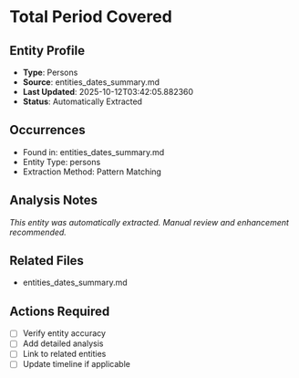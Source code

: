 # Total Period Covered

## Entity Profile
- **Type**: Persons
- **Source**: entities_dates_summary.md
- **Last Updated**: 2025-10-12T03:42:05.882360
- **Status**: Automatically Extracted

## Occurrences
- Found in: entities_dates_summary.md
- Entity Type: persons
- Extraction Method: Pattern Matching

## Analysis Notes
*This entity was automatically extracted. Manual review and enhancement recommended.*

## Related Files
- entities_dates_summary.md

## Actions Required
- [ ] Verify entity accuracy
- [ ] Add detailed analysis
- [ ] Link to related entities
- [ ] Update timeline if applicable
